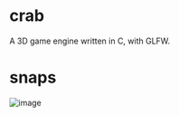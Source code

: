 # crab
A 3D game engine written in C, with GLFW.

# snaps
![image](https://github.com/user-attachments/assets/94c5b2e8-df00-4167-bdbb-6143c0ece917)
